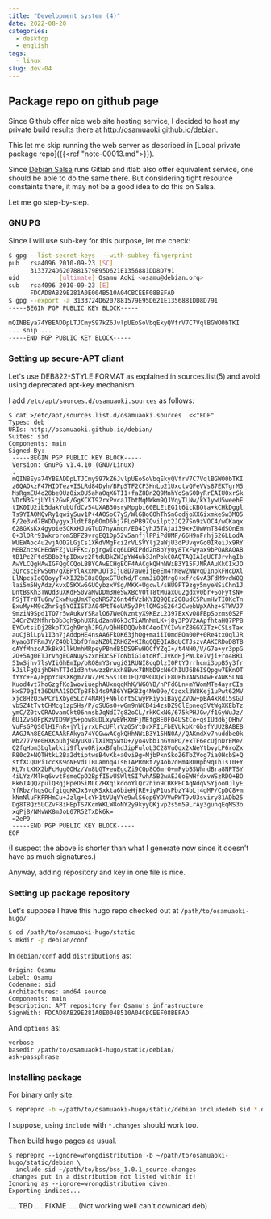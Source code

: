 ```yaml
---
title: "Development system (4)"
date: 2022-08-20
categories:
  - desktop
  - english
tags:
  - linux
slug: dev-04
---
```


## Package repo on github page

Since Github offer nice web site hosting service, I decided to host my private
build results there at http://osamuaoki.github.io/debian.

This let me skip running the web server as described in [Local private package
repo]({{<ref "note-00013.md">}}).

Since [Debian Salsa](http://salsa.debian.org) runs Gitlab and itlab also offer
equivalent service, one should be able to do the same there.  But considering
tight resource constaints there, it may not be a good idea to do this on Salsa.

Let me go step-by-step.

### GNU PG

Since I will use sub-key for this purpose, let me check:
```sh
$ gpg --list-secret-keys  --with-subkey-fingerprint
pub   rsa4096 2010-09-23 [SC]
      3133724D6207881579E95D621E1356881DD8D791
uid           [ultimate] Osamu Aoki <osamu@debian.org>
sub   rsa4096 2010-09-23 [E]
      FDCAD8AB29E281A0E004B510A04CBCEEF08BEFAD
$ gpg --export -a 3133724D6207881579E95D621E1356881DD8D791
-----BEGIN PGP PUBLIC KEY BLOCK-----

mQINBEya74YBEADDpLTJCmyS97kZ6JvlpUEoSoVbqEkyQVfrV7C7VqlBGWO0bTKI
... snip ...
-----END PGP PUBLIC KEY BLOCK-----
```

### Setting up secure-APT cliant

Let's use DEB822-STYLE FORMAT as explained in sources.list(5) and avoid using
deprecated apt-key mechanism.

I add `/etc/apt/sources.d/osamuaoki.sources` as follows:

```
$ cat >/etc/apt/sources.list.d/osamuaoki.sources  <<"EOF"
Types: deb
URIs: http://osamuaoki.github.io/debian/
Suites: sid
Components: main
Signed-By:
 -----BEGIN PGP PUBLIC KEY BLOCK-----
 Version: GnuPG v1.4.10 (GNU/Linux)
 . 
 mQINBEya74YBEADDpLTJCmyS97kZ6JvlpUEoSoVbqEkyQVfrV7C7VqlBGWO0bTKI
 z0QAOkzF47HIDTez+ISLRd84Dyh/BPpSTF2CP3HnLo21UxotvQFeVVs87EKTgrM5
 MsRgmEU4o28be0Uz0ix0U5ahaOqX6TI1+faZ8Bn2Q9MnhYoSaS0DyRrEAIU0xrSk
 VDrN3GrjUYli2GwF/GgKCKT92rxPvcaJIbtMqNWkm9QJVqyTLNw/kY1ywU5weehE
 tIK0IU2ib5dakYubUfdCv54UXAB30sryMpgbi60ELEtEG1t6icKBOta+kCHkDggl
 Ts9YIAOMQvRy1qwiySuv1P+4AOSoC7yS/WlGBoGOhThSnGcdjoXXGixmkeSw3MO5
 F/2e3vd7BWDDygyxJldtf8p6OmD6bj7FLoPB97Qvilpt2JQ27Sn9zVOC4/wCKaqx
 628GXsKx4gyoieSCKxHJuGTuD7nyAnqn/E04IyhJ5TAjai39x+ZUwWnT84dSOnEm
 0+3lORr9Iwkrbrom5BFZ9vrgEQ1Dp52v5anfjlPPiPdUMF/66H9nFrhjS26LLodA
 WUEWAoc4u2vjAOD2LGjCs1XKdVMgFci2rVLSVYlj2aWjU3dPUvqvGo0IReiJx9RY
 MEBZnc9CHEdWFZjVUFFKc/pjrgwIcq6LDRIPdd2n8bYy0y8TxFwyax9bPQARAQAB
 tB1Pc2FtdSBBb2tpIDxvc2FtdUBkZWJpYW4ub3JnPokCOAQTAQIAIgUCTJrvhgIb
 AwYLCQgHAwIGFQgCCQoLBBYCAwECHgECF4AACgkQHhNWiB3Y15FJNRAAuKkCIxJO
 3QrcscEPwS0n/gXBPYlAkxNMJOT3Iju8D7aweIjEeEm4YN8wZWNvqD1npkFHcDXl
 LlNpcsIoQOoyyT4XIJ2bC8z80pxGTUdNd/FcmmJi8QMrg8+xf/cGvA3FdM9vdWOQ
 lai5m5HyAdz/kvxD5KXw6GUOybzxVSg/MKK+Ugcwl/sHU9FT9zgy5myeNSiChn1J
 DntBsKh3TWQd3uXKdFS0vaMvDDm3HeSwXBcV0tT8tMuaxOu2gdxv0br+SoFytsN+
 PSjTTr8Tu6n/EkwMugUmXTqoNRS726nt4fVzbKYIQ9QEz2O8udC5PumHvTIOKcTn
 ExuMy+M9cZhr5q5YOIIST3A04PtT6oUA5yJPtlQMGpE2642CwebWpXAhz+STWVJ7
 9mziN9Spd1TQ7r5wAukvYSRalO67WeONzntyX9KEzL2397ExKvO8FBpSpzms0S2F
 34CrZW2MfhrbOb3gh9phUXRLd2anU6k3cTiAMnMmLK+j8y3PDV2AApfhtaHQ7PPB
 EYCvtsiDj28kpTX2gh9rqhJFG/vQbHBDQQvb8C4eoIYCIwVrZ8GGXZTz+CSLsTax
 auCjBlLpV1I3n7jAddpHE4nsAA6FkQK63jhQg+maiiIOmdEQa00P+0Re4txOqlJR
 Kyao3TFRmJY/Z4Qbl3bfDfmzNZ0lZRHGZ+KIRgQQEQIABgUCTJszvAAKCRDoD8TB
 qAYfMnzoAJkBk91lkUmhMRpeyPBndB5DS9FwHQCfYZqI+/t4NHO/V/G7e+yr3ppG
 2O+5Ag0ETJrvhgEQANuySzxnEDcSFToNbiGiotoRfCJvKdHjPWLke7Vji+ro4BR1
 51wSjhv7lsVIiGhEmIp/bRO8mY3rwgiG1RUNI8cqDlzI0PtYJrrhcmi3ppB5y3fr
 kJilFgQijhDHnTTId1d3ntwwzzBrAxh8Bvx7BNbD9cN6ChIUJ6B6ISQpgw7EKnOT
 fYYc+EA/EppYcNsXKgm77W7/PC5Ss1Q01EQ2O9GDQxiF8OEbJANSO4wExAWK5LN4
 Kuod4vt7hoGzgfKo1woviuephAUxnqqKhK/WG0YB/nPFdGLn+mYWomMTe4ayrCIs
 HxS70gIt36DUAA1SDCTp8Fb34s9AB6YYEK83g4NW09e/Czoxl3W8Kej1uPwt62MV
 xjc8HzQ3wPCriXbye5Lc74NARj+N6lort5CwyPRiy5iBaygZVOw+pBA4kRdi5sGU
 vbSZ4tTvtCHMcg1zpSHs/P/qSUGsO+wGm9nWCB4i4zsDZ9GlEpneqSVtWgXKEbTz
 ymC/Z0tvORAOvamCkt06nnsbJqNdI7g82oCL/rkKCxNG/675kPHJGw/f1GyWuJz/
 6U1Zv6QFpKzVID9Wj5+pow8uDLxywEWHXmFjMEfg8E0FO4UStCo+qsIUdd6jQHh/
 VuFsGPQS0lH1FnR+jYljyrxUFcUFlrVzG5YtDrXFILFbEVUkbKrGbsfYUU2BABEB
 AAGJAh8EGAECAAkFAkya74YCGwwACgkQHhNWiB3Y15HN0A//QAKmdXv7nuddbe0k
 Wb27779e0HXKpuhj9DyuKU7lXIMqSwtD+/yo4vbb1nGVnPO/+xTF6ecUjnDrEMe/
 Q2fqHbm3bglwlkii9flvwORjxxBfghdJipFuloL3C28VuQgx2kNeYtbvyLP6roZx
 R80c2+NQTHtkL2Ba2dtiptwsB4vKk+a0vi9g+MjbPknSkoZ6TbZVog7ia0HcbS+Q
 stfXCQUPi1ccKK9oNFVdTTBLamnq4Ts6TAPRmRt7y4ob2dBm4R0Hpb9qIhTsI0+Y
 KL7rtXHX2bFcMgg0OHz/Vn8LGT+euEgcZi9CQp8C6mrO+mFybBSWhndBra8NPTSY
 4iLYz/MlHq6vvtFsmeCpO2BpfI5vUSWltSI7whA5B2wAEJ6oEWHfdxvWSzRDQ+BO
 Rk6I4QQZpulQRqjHpeDSiMLCZHXqikdooYlQr2hin9CBKPECAqNdqVSYjooOJlyE
 YfRbz/hqsOcfqigqKKJx3vqKSxkta6bieHjRE+iyP1usPbzY4bLj4gMP/CpDC8+m
 kNmNluFKFRHmCu+Jzlg+lcYH1tVUqVYe9wlS6op6YDVVwPWT9vU3sviry81ADb25
 Dg8TBQz5UCZvF8iHEpTS7KcmWKLW8oNY2y9kyyQKjvp2s5m59LrAy3gunqEqMS3o
 xqPj8/NMvWK8mJoL07R52TxDk6k=
 =2eP9
 -----END PGP PUBLIC KEY BLOCK-----
EOF
```

(I suspect the above is shorter than what I generate now since it doesn't have
as much signatures.)

Anyway, adding repository and key in one file is nice.

### Setting up package repository

Let's suppose I have this hugo repo checked out at `/path/to/osamuaoki-hugo/`

```sh
$ cd /path/to/osamuaoki-hugo/static
$ mkdir -p debian/conf
```

In `debian/conf` add `distributions` as:

```
Origin: Osamu
Label: Osamu
Codename: sid
Architectures: amd64 source
Components: main
Description: APT repository for Osamu's infrastructure
SignWith: FDCAD8AB29E281A0E004B510A04CBCEEF08BEFAD
```

And `options` as:

```
verbose
basedir /path/to/osamuaoki-hugo/static/debian/
ask-passphrase
```

### Installing package

For binary only site:

```sh
$ reprepro -b ~/path/to/osamuaoki-hugo/static/debian includedeb sid *.deb
```

I suppose, using `include` with `*.changes` should work too.

Then build hugo pages as usual.
```
$ reprepro --ignore=wrongdistribution -b ~/path/to/osamuaoki-hugo/static/debian \
  include sid ~/path/to/bss/bss_1.0.1_source.changes
.changes put in a distribution not listed within it!
Ignoring as --ignore=wrongdistribution given.
Exporting indices...
```
.... TBD .... FIXME .... (Not working well can't download deb)
<!-- vim: set sw=2 sts=2 ai si et tw=79 ft=markdown: -->
